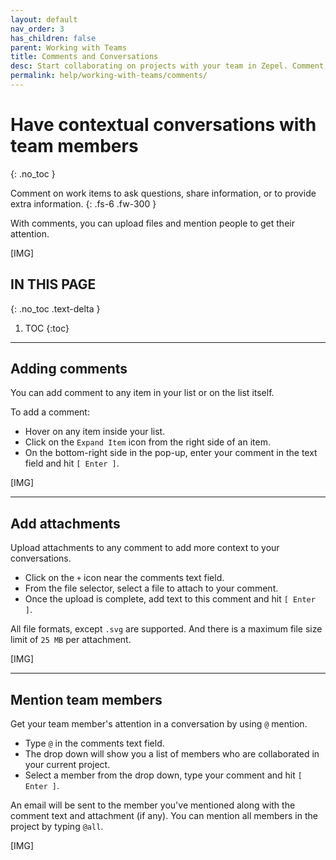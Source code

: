 ```yaml
---
layout: default
nav_order: 3
has_children: false
parent: Working with Teams
title: Comments and Conversations
desc: Start collaborating on projects with your team in Zepel. Comment, mention people, and share files within your conversation.
permalink: help/working-with-teams/comments/
---
```

# Have contextual conversations with team members
{: .no_toc }

Comment on work items to ask questions, share information, or to provide extra information.
{: .fs-6 .fw-300 }

With comments, you can upload files and mention people to get their attention.

[IMG]

## IN THIS PAGE
{: .no_toc .text-delta }

1. TOC
{:toc}

---

## Adding comments

You can add comment to any item in your list or on the list itself.

To add a comment:
- Hover on any item inside your list. 
- Click on the ```Expand Item``` icon from the right side of an item.
- On the bottom-right side in the pop-up, enter your comment in the text field and hit ```[ Enter ]```.

[IMG]

---

## Add attachments

Upload attachments to any comment to add more context to your conversations. 

- Click on the ```+``` icon near the comments text field.
- From the file selector, select a file to attach to your comment.
- Once the upload is complete, add text to this comment and hit ```[ Enter ]```.

All file formats, except ```.svg``` are supported. And there is a maximum file size limit of ```25 MB``` per attachment.

[IMG]

---

## Mention team members

Get your team member's attention in a conversation by using ```@``` mention.

- Type ```@``` in the comments text field.
- The drop down will show you a list of members who are collaborated in your current project.
- Select a member from the drop down, type your comment and hit ```[ Enter ]```.

An email will be sent to the member you've mentioned along with the comment text and attachment (if any). You can mention all members in the project by typing ```@all```.

[IMG]